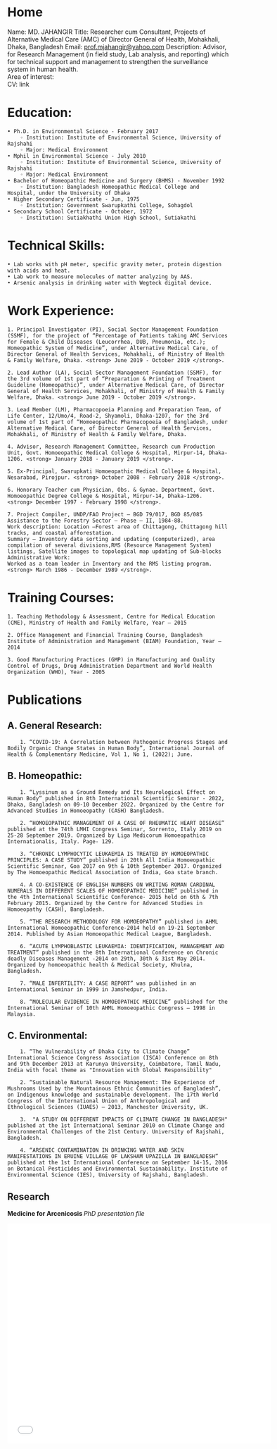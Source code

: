﻿# Home
Name:		MD. JAHANGIR
Title:		Researcher cum Consultant, Projects of Alternative Medical Care (AMC) of Director General of Health, Mohakhali, Dhaka, Bangladesh
Email:		prof.mjahangir@yahoo.com
Description:
Advisor, for Research Management (in field study, Lab analysis, and reporting) which for technical support and management to strengthen the surveillance system in human health.  
Area of interest:	
CV:   		 link
# Education:
    • Ph.D. in Environmental Science - February 2017
        ◦ Institution: Institute of Environmental Science, University of Rajshahi
        ◦ Major: Medical Environment
    • Mphil in Environmental Science - July 2010
        ◦ Institution: Institute of Environmental Science, University of Rajshahi
        ◦ Major: Medical Environment
    • Bachelor of Homeopathic Medicine and Surgery (BHMS) - November 1992
        ◦ Institution: Bangladesh Homeopathic Medical College and Hospital, under the University of Dhaka
    • Higher Secondary Certificate - Jun, 1975
        ◦ Institution: Government Swarupkathi College, Sohagdol
    • Secondary School Certificate - October, 1972
        ◦ Institution: Sutiakhathi Union High School, Sutiakathi
# Technical Skills:
    • Lab works with pH meter, specific gravity meter, protein digestion with acids and heat.
    • Lab work to measure molecules of matter analyzing by AAS. 
    • Arsenic analysis in drinking water with Wegteck digital device. 
# Work Experience:
    1. Principal Investigator (PI), Social Sector Management Foundation (SSMF), for the project of “Percentage of Patients taking AMC Services for Female & Child Diseases (Leucorrhea, DUB, Pneumonia, etc.); Homeopathic System of Medicine”, under Alternative Medical Care, of Director General of Health Services, Mohakhali, of Ministry of Health & Family Welfare, Dhaka. <strong> June 2019 - October 2019 </strong>. 
    
    2. Lead Author (LA), Social Sector Management Foundation (SSMF), for the 3rd volume of 1st part of “Preparation & Printing of Treatment Guideline (Homeopathic)”, under Alternative Medical Care, of Director General of Health Services, Mohakhali, of Ministry of Health & Family Welfare, Dhaka. <strong> June 2019 - October 2019 </strong>. 
    
    3. Lead Member (LM), Pharmacopoeia Planning and Preparation Team, of Life Center, 12/Umo/4, Road-2, Shyamoli, Dhaka-1207, for the 3rd volume of 1st part of “Homoeopathic Pharmacopoeia of Bangladesh, under Alternative Medical Care, of Director General of Health Services, Mohakhali, of Ministry of Health & Family Welfare, Dhaka.

    4. Advisor, Research Management Committee, Research cum Production Unit, Govt. Homoeopathic Medical College & Hospital, Mirpur-14, Dhaka-1206. <strong> January 2018 - January 2019 </strong>. 
    
    5. Ex-Principal, Swarupkati Homoeopathic Medical College & Hospital, Nesarabad, Pirojpur. <strong> October 2008 - February 2018 </strong>.
    
    6. Honorary Teacher cum Physician, Obs. & Gynae. Department, Govt. Homoeopathic Degree College & Hospital, Mirpur-14, Dhaka-1206.  <strong> December 1997 - February 1998 </strong>.
    
    7. Project Compiler, UNDP/FAO Project – BGD 79/017, BGD 85/085 Assistance to the Forestry Sector – Phase – II, 1984-88. 
    Work description: Location –Forest area of Chittagong, Chittagong hill tracks, and coastal afforestation. 
    Summary – Inventory data sorting and updating (computerized), area compilation of several divisions,RMS (Resource Management System) listings, Satellite images to topological map updating of Sub-blocks
    Administrative Work:
    Worked as a team leader in Inventory and the RMS listing program.
    <strong> March 1986 - December 1989 </strong>. 

# Training Courses:
    1. Teaching Methodology & Assessment, Centre for Medical Education (CME), Ministry of Health and Family Welfare, Year – 2015

    2. Office Management and Financial Training Course, Bangladesh Institute of Administration and Management (BIAM) Foundation, Year – 2014

    3. Good Manufacturing Practices (GMP) in Manufacturing and Quality Control of Drugs, Drug Administration Department and World Health Organization (WHO), Year - 2005

# Publications
## A. General Research:
        1. “COVID-19: A Correlation between Pathogenic Progress Stages and Bodily Organic Change States in Human Body”, International Journal of Health & Complementary Medicine, Vol 1, No 1, (2022); June.

## B. Homeopathic:
        1. “Lyssinum as a Ground Remedy and Its Neurological Effect on Human Body” published in 8th International Scientific Seminar - 2022, Dhaka, Bangladesh on 09-10 December 2022. Organized by the Centre for Advanced Studies in Homoeopathy (CASH) Bangladesh.

        2. “HOMOEOPATHIC MANAGEMENT OF A CASE OF RHEUMATIC HEART DISEASE” published at the 74th LMHI Congress Seminar, Sorrento, Italy 2019 on 25-28 September 2019. Organized by Liga Medicorum Homoeopathica Internationalis, Italy. Page- 129. 
        
        3. “CHRONIC LYMPHOCYTIC LEUKAEMIA IS TREATED BY HOMOEOPATHIC PRINCIPLES: A CASE STUDY” published in 20th All India Homoeopathic Scientific Seminar, Goa 2017 on 9th & 10th September 2017. Organized by The Homoeopathic Medical Association of India, Goa state branch.
        
        4. A CO-EXISTENCE OF ENGLISH NUMBERS ON WRITING ROMAN CARDINAL NUMERALS IN DIFFERENT SCALES OF HOMOEOPATHIC MEDICINE” published in the 4th International Scientific Conference- 2015 held on 6th & 7th February 2015. Organized by the Centre for Advanced Studies in Homoeopathy (CASH), Bangladesh.
        
        5. “THE RESEARCH METHODOLOGY FOR HOMOEOPATHY” published in AHML International Homoeopathic Conference-2014 held on 19-21 September 2014. Published by Asian Homoeopathic Medical League, Bangladesh. 
        
        6. “ACUTE LYMPHOBLASTIC LEUKAEMIA: IDENTIFICATION, MANAGEMENT AND TREATMENT” published in the 8th International Conference on Chronic deadly Diseases Management -2014 on 29th, 30th & 31st May 2014. Organized by homoeopathic health & Medical Society, Khulna, Bangladesh.
        
        7. “MALE INFERTILITY: A CASE REPORT” was published in an International Seminar in 1999 in Jamshedpur, India.
        
        8. “MOLECULAR EVIDENCE IN HOMOEOPATHIC MEDICINE” published for the International Seminar of 10th AHML Homoeopathic Congress – 1998 in Malaysia.  

## C. Environmental:
        1. “The Vulnerability of Dhaka City to Climate Change” International Science Congress Association (ISCA) Conference on 8th and 9th December 2013 at Karunya University, Coimbatore, Tamil Nadu, India with focal theme as "Innovation with Global Responsibility"
        
        2. “Sustainable Natural Resource Management: The Experience of Mushrooms Used by the Mountainous Ethnic Communities of Bangladesh”, on Indigenous knowledge and sustainable development. The 17th World Congress of the International Union of Anthropological and Ethnological Sciences (IUAES) – 2013, Manchester University, UK.
        
        3.  "A STUDY ON DIFFERENT IMPACTS OF CLIMATE CHANGE IN BANGLADESH" published at the 1st International Seminar 2010 on Climate Change and Environmental Challenges of the 21st Century. University of Rajshahi, Bangladesh.
        
        4. “ARSENIC CONTAMINATION IN DRINKING WATER AND SKIN MANIFESTATIONS IN ERUINE VILLAGE OF LAKSHAM UPAZILLA IN BANGLADESH” published at the 1st International Conference on September 14-15, 2016 on Botanical Pesticides and Environmental Sustainability. Institute of Environmental Science (IES), University of Rajshahi, Bangladesh.

## Research
<strong> Medicine for Arcenicosis </strong>
*PhD presentation file*
<iframe src="//docs.google.com/gview?url=https://www.yourwebsite.com/powerpoint.ppt&embedded=true" style="width:600px; height:500px;" frameborder="0"></iframe>


